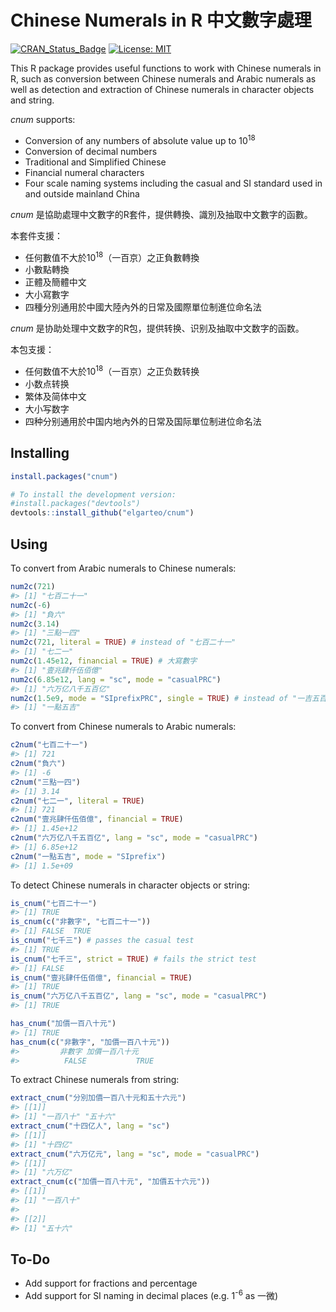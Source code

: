 
<!-- README.md is generated from README.Rmd. Please edit that file -->

# Chinese Numerals in **R** 中文數字處理

<!-- badges: start -->

[![CRAN\_Status\_Badge](https://www.r-pkg.org/badges/version/cnum)](https://cran.r-project.org/package=cnum)
[![License:
MIT](https://img.shields.io/badge/License-MIT-blue.svg)](https://opensource.org/licenses/MIT)
<!-- badges: end -->

This R package provides useful functions to work with Chinese numerals
in R, such as conversion between Chinese numerals and Arabic numerals as
well as detection and extraction of Chinese numerals in character
objects and string.

*cnum* supports:

  - Conversion of any numbers of absolute value up to 10<sup>18</sup>
  - Conversion of decimal numbers
  - Traditional and Simplified Chinese
  - Financial numeral characters
  - Four scale naming systems including the casual and SI standard used
    in and outside mainland China

*cnum* 是協助處理中文數字的R套件，提供轉換、識別及抽取中文數字的函數。

本套件支援：

  - 任何數值不大於10<sup>18</sup>（一百京）之正負數轉換
  - 小數點轉換
  - 正體及簡體中文
  - 大小寫數字
  - 四種分別通用於中國大陸內外的日常及國際單位制進位命名法

*cnum* 是协助处理中文数字的R包，提供转换、识别及抽取中文数字的函数。

本包支援：

  - 任何数值不大於10<sup>18</sup>（一百京）之正负数转换
  - 小数点转换
  - 繁体及简体中文
  - 大小写数字
  - 四种分别通用於中国内地內外的日常及国际單位制进位命名法

## Installing

``` r
install.packages("cnum")

# To install the development version:
#install.packages("devtools")
devtools::install_github("elgarteo/cnum")
```

## Using

To convert from Arabic numerals to Chinese numerals:

``` r
num2c(721)
#> [1] "七百二十一"
num2c(-6)
#> [1] "負六"
num2c(3.14)
#> [1] "三點一四"
num2c(721, literal = TRUE) # instead of "七百二十一"
#> [1] "七二一"
num2c(1.45e12, financial = TRUE) # 大寫數字
#> [1] "壹兆肆仟伍佰億"
num2c(6.85e12, lang = "sc", mode = "casualPRC")
#> [1] "六万亿八千五百亿"
num2c(1.5e9, mode = "SIprefixPRC", single = TRUE) # instead of "一吉五百兆"
#> [1] "一點五吉"
```

To convert from Chinese numerals to Arabic numerals:

``` r
c2num("七百二十一")
#> [1] 721
c2num("負六")
#> [1] -6
c2num("三點一四")
#> [1] 3.14
c2num("七二一", literal = TRUE)
#> [1] 721
c2num("壹兆肆仟伍佰億", financial = TRUE)
#> [1] 1.45e+12
c2num("六万亿八千五百亿", lang = "sc", mode = "casualPRC")
#> [1] 6.85e+12
c2num("一點五吉", mode = "SIprefix")
#> [1] 1.5e+09
```

To detect Chinese numerals in character objects or string:

``` r
is_cnum("七百二十一")
#> [1] TRUE
is_cnum(c("非數字", "七百二十一"))
#> [1] FALSE  TRUE
is_cnum("七千三") # passes the casual test
#> [1] TRUE
is_cnum("七千三", strict = TRUE) # fails the strict test
#> [1] FALSE
is_cnum("壹兆肆仟伍佰億", financial = TRUE)
#> [1] TRUE
is_cnum("六万亿八千五百亿", lang = "sc", mode = "casualPRC")
#> [1] TRUE

has_cnum("加價一百八十元")
#> [1] TRUE
has_cnum(c("非數字", "加價一百八十元"))
#>         非數字 加價一百八十元 
#>          FALSE           TRUE
```

To extract Chinese numerals from string:

``` r
extract_cnum("分別加價一百八十元和五十六元")
#> [[1]]
#> [1] "一百八十" "五十六"
extract_cnum("十四亿人", lang = "sc")
#> [[1]]
#> [1] "十四亿"
extract_cnum("六万亿元", lang = "sc", mode = "casualPRC")
#> [[1]]
#> [1] "六万亿"
extract_cnum(c("加價一百八十元", "加價五十六元"))
#> [[1]]
#> [1] "一百八十"
#> 
#> [[2]]
#> [1] "五十六"
```

## To-Do

  - Add support for fractions and percentage
  - Add support for SI naming in decimal places (e.g. 1<sup>-6</sup> as
    一微)
